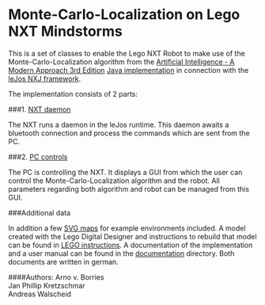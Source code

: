 # Monte-Carlo-Localization on Lego NXT Mindstorms

This is a set of classes to enable the Lego NXT Robot to make use of the Monte-Carlo-Localization algorithm from the [Artificial Intelligence - A Modern Approach 3rd Edition](http://aima.cs.berkeley.edu/) [Java implementation](https://github.com/aimacode/aima-java/tree/AIMA3e) in connection with the [leJos NXJ framework](http://www.lejos.org/nxj.php).

The implementation consists of 2 parts:

###1. [NXT daemon](/MCL_Mindstorms_NXT/src/de/thkoeln/gm/mcl_mindstorms/daemon/MclDaemon.java)

The NXT runs a daemon in the leJos runtime. This daemon awaits a bluetooth connection and process the commands which are sent from the PC.

###2. [PC controls](/MCL_Mindstorms/src/de/thkoeln/gm/mcl_mindstorms/gui/NXTApp.java)

The PC is controlling the NXT. It displays a GUI from which the user can control the Monte-Carlo-Localization algorithm and the robot.
All parameters regarding both algorithm and robot can be managed from this GUI.

###Additional data

In addition a few [SVG maps](/maps) for example environments included.
A model created with the Lego Digital Designer and instructions to rebuild that model can be found in [LEGO instructions](/LEGO_instructions).
A documentation of the implementation and a user manual can be found in the [documentation](/documentation) directory. Both documents are written in german.

####Authors:
Arno v. Borries <br />
Jan Phillip Kretzschmar <br />
Andreas Walscheid
